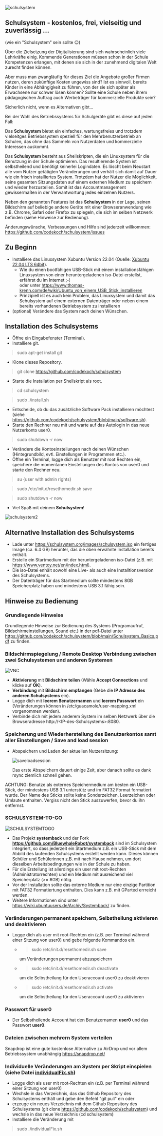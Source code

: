![schulsystem](https://github.com/codekoch/schulsystem/blob/main/Logo_website.jpg)
## Schulsystem - kostenlos, frei, vielseitig und zuverlässig ...
(wie ein "Schulsystem" sein sollte 😉)

Über die Zielsetzung der Digitalisierung sind sich wahrscheinlich viele Lehrkräfte einig. Kommende Generationen müssen schon in der Schule Kompetenzen erlangen, mit denen sie sich in der zunehmend digitalen Welt zurecht finden können. 

Aber muss man zwangläufig für dieses Ziel die Angebote großer Firmen nutzen, deren zukünftige Kosten ungewiss sind? Ist es sinnvoll, bereits Kinder in eine Abhängigkeit zu führen, von der sie sich später als Erwachsene nur schwer lösen können? Sollte eine Schule neben ihrem pädagogischen Auftrag auch Werbeträger für kommerzielle Produkte sein? 

Sicherlich nicht, wenn es Alternativen gibt...

Bei der Wahl des Betriebssystems für Schulgeräte gibt es diese auf jeden Fall: 

Das <b>Schulsystem</b> bietet ein einfaches, wartungsfreies und trotzdem vielseitges Betriebssystem speziell für den Mehrbenutzerbetrieb an Schulen, das ohne das Sammeln von Nutzerdaten und kommerzielle Interessen auskommt. 

Das <b>Schulsystem</b> besteht aus Shellskripten, die ein Linuxsystem für die Benutzung in der Schule optimieren. Das resultierende System ist selbstheilend und benötigt keinerlei Logindaten. Es löscht beim Neustart alle vom Nutzer getätigten Veränderungen und verhält sich damit auf Dauer wie ein frisch installiertes System. Trotzdem hat der Nutzer die Möglichkeit, seine gesamten Sitzungsdaten auf einem externen Medium zu speichern und wieder herzustellen. Somit ist das Accountmanagement gewissermaßen in der Verwantwortung jedes einzelnen Nutzers.

Neben den genannten Features ist das <b>Schulsystem</b> in der Lage, seinen Bildschirm auf beliebige andere Geräte mit einer Browseranwendung wie z.B. Chrome, Safari oder Firefox zu spiegeln, die sich im selben Netzwerk befinden (siehe Hinweise zur Bedienung).  

Änderungswünsche, Verbessungen und Hilfe sind jederzeit willkommen:
https://github.com/codekoch/schulsystem/issues

## Zu Beginn
- Installiere das Linuxsystem Xubuntu Version 22.04 (Quelle: <a href=https://xubuntu.org/>Xubuntu 22.04 LTS 64bit</a>).
  - Wie du einen bootfähigen USB-Stick mit einem installationsfähigen Linuxsystem von einer heruntergeladenen iso-Datei erstellst, erfährst du im Internet ;-)   
    oder unter https://www.thomas-krenn.com/de/wiki/Ubuntu_von_einem_USB_Stick_installieren 
  - Prinzipiell ist es auch kein Problem, das Linuxsystem und damit das Schulsystem auf einem externen Datenträger oder neben einem bereits vorhandenen 
    Betriebsystem zu installieren
- (optional) Verändere das System nach deinen Wünschen.

## Installation des Schulsystems
- Öffne ein Eingabefenster (Terminal).
- Installiere git.
> sudo apt-get install git
- Klone dieses Repository.
> git clone https://github.com/codekoch/schulsystem
- Starte die Installation per Shellskript als root. 
> cd schulsystem

> sudo ./install.sh
- Entscheide, ob du das zusätzliche Software Pack installieren möchtest (siehe https://github.com/codekoch/schulsystem/blob/main/software.sh).
- Starte den Rechner neu mit und warte auf das Autologin in das neue Nutzerkonto user0. 
> sudo shutdown -r now
- Verändere die Kontoeinstellungen nach deinen Wünschen (Hintegrundbild, evtl. Einstellungen in Programmen etc.).
- Öffne ein Terminal, logge dich als Benutzer mit root Rechten ein, speichere die momentanen Einstellungen des Kontos von user0 und starte den Rechner neu.
> su {user with admin rights}

> sudo /etc/init.d/resethomedir.sh save

> sudo shutdown -r now
- Viel Spaß mit deinem <b>Schulsystem</b>!

![schulsystem2](https://github.com/codekoch/schulsystem/blob/main/schulsystem.png)

## Alternative Installation des Schulsystems
- Lade unter https://schulsystem.org/images/schulsystem.iso ein fertiges Image (ca. 6.4 GB) herunter, das die oben erwähnte Installation bereits enthält.
- Erstelle ein Startmedium mit der heruntergeladenen iso-Datei  (z.B. mit https://www.ventoy.net/en/index.html).
- Die iso-Datei enhält sowohl eine Live- als auch eine Installtionsversion des Schulsystems.
- Der Datenträger für das Startmedium sollte mindestens 8GB Speicherplatz haben und mindestens USB 3.1 fähig sein.

## Hinweise zu Bedienung
### Grundlegende Hinweise
Grundlegende Hinweise zur Bedienung des Systems (Programaufruf, Bildschirmeinstellungen, Sound etc.) in der pdf-Datei unter https://github.com/codekoch/schulsystem/blob/main/Schulsystem_Basics.pdf zu finden.

### Bildschirmspiegelung / Remote Desktop Verbindung zwischen zwei Schulsystemen und anderen Systemen
![VNC](https://github.com/codekoch/schulsystem/blob/main/BildschirmTeilenEmpfangen.png)
- <b>Aktivierung</b> mit <b>Bildschirm teilen</b> (Wähle <b>Accept Connections</b> und klicke auf <b>OK</b>). 
- <b>Verbindung</b> mit <b>Bildschirm empfangen</b> (Gebe die <b>IP Adresse des anderen Schulsystems</b> ein).
- Logge dich mit <b>leerem Benutzernamen</b> und <b>leerem Passwort</b> ein (Veränderungen können in /etc/guacamole/user-mapping.xml vorgenommen werden).
- Verbinde dich mit jedem anderem System im selben Netzwerk über die Browseradresse http://\<IP-des-Schulsystems\>:8080.

### Speicherung und Wiederherstellung des Benutzerkontos samt aller Einstellungen / Save and load session 
- Abspeichern und Laden der aktuellen Nutzersitzung:

  ![saveloadsession](https://github.com/codekoch/schulsystem/blob/main/saveLoadSession.png)
  
  Das erste Abspeichern dauert einige Zeit, aber danach sollte es dank rsync ziemlich schnell gehen.
 
ACHTUNG: 
Benutze als externes Speichermedium am besten ein USB-Stick, der mindestens USB 3.1 unterstütz und im FAT32 Format formatiert wurde.
Der Name des Sticks sollte keine Sonderzeichen, Leerzeichen oder Umlaute enthalten.
Vergiss nicht den Stick auszuwerfen, bevor du ihn entfernst.

### SCHULSYSTEM-TO-GO
![SCHULSYSTEMTOGO](https://github.com/codekoch/schulsystem/blob/main/SCHULSYSTEMTOGO.png)
- Das Projekt <b>systemback</b> und der Fork <b>https://github.com/BluewhaleRobot/systemback</b> sind im Schulsystem integriert, so dass jederzeit ein Startmedium z.B. ein USB-Stick mit dem Abbild des laufenden Schulsystems erstellt werden kann. Dieses können Schüler und Schülerinnen z.B. mit nach Hause nehmen, um dort dieselben Arbeitsbedingungen wie in der Schule zu haben.
- Für die Erstellung ist allerdings ein user mit root-Rechten (Administratorrechten) und ein Medium mit ausreichend viel Speicherplatz (>= 8GB) nötig.
- Vor der Installation sollte das externe Medium nur eine einzige Partition mit FAT32 Formatiertung enthalten. Dies kann z.B. mit GParted errreicht werden.   
- Weitere Informationen sind unter https://wiki.ubuntuusers.de/Archiv/Systemback/ zu finden.

### Veränderungen permanent speichern, Selbstheilung aktivieren und deaktivieren
- Logge dich als user mit root-Rechten ein (z.B. per Terminal während einer Sitzung von user0) und gebe folgende Kommandos ein. 
    
    - > sudo /etc/init.d/resethomedir.sh save

        um Veränderungen permanent abzuspeichern 

    - > sudo /etc/init.d/resethomedir.sh deactivate

        um die Selbstheilung für den Useraccount user0 zu deaktivieren

    - > sudo /etc/init.d/resethomedir.sh activate

        um die Selbstheilung für den Useraccount user0 zu aktivieren
        
### Passwort für user0
- Der Selbstheilende Account hat den Benutzernamen <b>user0</b> und das Passwort <b>user0</b>. 

### Dateien zwischen mehrern System verteilen
Snapdrop ist eine gute kostenlose Alternative zu AirDrop und vor allem Betriebssystem unabhängig
https://snapdrop.net/

### Individuelle Veränderungen am System per Skript einspielen (siehe Datei <a href=https://github.com/codekoch/schulsystem/blob/main/individualFix.sh>individualFix.sh</a>)
- Logge dich als user mit root-Rechten ein (z.B. per Terminal während einer Sitzung von user0)
- Wechsle in das Verzeichnis, das das Github Repository des Schulsystems enthält und gebe den Befehl "git pull" ein
oder 
- erzeuge ein neues Verzeichnis mit dem Github Repository des Schulsystems (git clone https://github.com/codekoch/schulsystem) und wechsle in das neue Verzeichnis (cd schulsystem)
- Installiere die Veränderung mit
> sudo ./individualFix.sh

